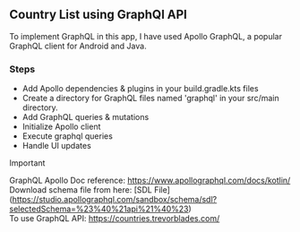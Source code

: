 ## Country List using GraphQl API
To implement GraphQL in this app, I have used Apollo GraphQL, a popular GraphQL client for Android and Java.

### Steps
- Add Apollo dependencies & plugins in your build.gradle.kts files
- Create a directory for GraphQL files named 'graphql' in your src/main directory.
- Add GraphQL queries & mutations
- Initialize Apollo client
- Execute graphql queries
- Handle UI updates

> [!IMPORTANT]
> GraphQL Apollo Doc reference: https://www.apollographql.com/docs/kotlin/<br>
  Download schema file from here: [SDL File] (https://studio.apollographql.com/sandbox/schema/sdl?selectedSchema=%23%40%21api%21%40%23)<br>
  To use GraphQL API: https://countries.trevorblades.com/
